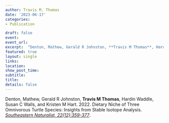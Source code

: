 ```yaml
---
author: Travis M. Thomas
date: '2023-06-17'
categories:
- Publication

draft: false
event: 
event_url: 
excerpt:  "Denton, Mathew, Gerald R Johnston, **Travis M Thomas**, Hardin Waddle, Susan C Walls, and Kristen M Hart. 2023. Dietary Niche of Three Omnivorous Turtle Species: Insights from Stable Isotope Analysis. [*Southeastern Naturalist, 22(12):359-377*](https://www.eaglehill.us/SENAonline/articles/SENA-sp-12/30-Denton.shtml)."   
featured: true
layout: single
links:
location: 
show_post_time: 
subtitle:   
title:
details: false
---
```


Denton, Mathew, Gerald R Johnston, **Travis M Thomas**, Hardin Waddle, Susan C Walls, and Kristen M Hart. 2022. Dietary Niche of Three Omnivorous Turtle Species: Insights from Stable Isotope Analysis. [*Southeastern Naturalist, 22(12):359-377*](https://www.eaglehill.us/SENAonline/articles/SENA-sp-12/30-Denton.shtml).   
